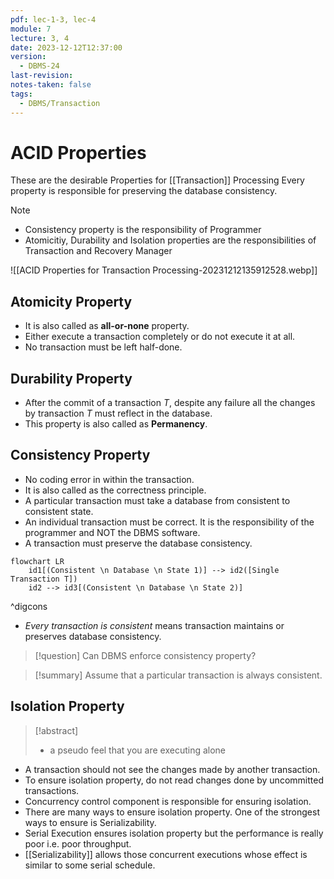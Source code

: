 ```yaml
---
pdf: lec-1-3, lec-4
module: 7
lecture: 3, 4
date: 2023-12-12T12:37:00
version:
  - DBMS-24
last-revision: 
notes-taken: false
tags:
  - DBMS/Transaction
---
```

# ACID Properties

These are the desirable Properties for [[Transaction]] Processing
Every property is responsible for preserving the database consistency.

> [!NOTE] 
> - Consistency property is the responsibility of Programmer
> - Atomicitiy, Durability and Isolation properties are the responsibilities of Transaction and Recovery Manager

![[ACID Properties for Transaction Processing-20231212135912528.webp]]
## Atomicity Property
- It is also called as **all-or-none** property.
- Either execute a transaction completely or do not execute it at all.
- No transaction must be left half-done.

## Durability Property
- After the commit of a transaction ${} T$, despite any failure all the changes by transaction $T$ must reflect in the database.
- This property is also called as **Permanency**.

## Consistency Property
- No coding error in within the transaction.
- It is also called as the correctness principle.
- A particular transaction must take a database from consistent to consistent state.
- An individual transaction must be correct. It is the responsibility of the programmer and NOT the DBMS software.
- A transaction must preserve the database consistency.

```mermaid
flowchart LR
	id1[(Consistent \n Database \n State 1)] --> id2([Single Transaction T])
	id2 --> id3[(Consistent \n Database \n State 2)]
```
^digcons

- *Every transaction is consistent* means transaction maintains or preserves database consistency.

> [!question] 
> Can DBMS enforce consistency property?


> [!summary] 
> Assume that a particular transaction is always consistent.

## Isolation Property

> [!abstract] 
> - a pseudo feel that you are executing alone

- A transaction should not see the changes made by another transaction.
- To ensure isolation property, do not read changes done by uncommitted transactions.
- Concurrency control component is responsible for ensuring isolation.
- There are many ways to ensure isolation property. One of the strongest ways to ensure is Serializability.
- Serial Execution ensures isolation property but the performance is really poor i.e. poor throughput.
- [[Serializability]] allows those concurrent executions whose effect is similar to some serial schedule.